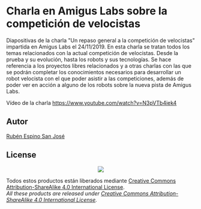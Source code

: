 ﻿# Charla en Amigus Labs sobre la competición de velocistas
Diapositivas de la charla "Un repaso general a la competición de velocistas" impartida en Amigus Labs el 24/11/2019.
En esta charla se tratan todos los temas relacionados con la actual competición de velocistas. Desde la prueba y su evolución, hasta los robots y sus tecnologías. Se hace referencia a los proyectos libres relacionados y a otras charlas con las que se podrán completar los conocimientos necesarios para desarrollar un robot velocista con el que poder asistir a las competiciones, además de poder ver en acción a alguno de los robots sobre la nueva pista de Amigus Labs.

Vídeo de la charla https://www.youtube.com/watch?v=N3pVTb4iek4

## Autor
[Rubén Espino San José](https://github.com/Resaj)

## License
<p align="center">
<img src="../license/by-sa.png" align = "center">
</p>

Todos estos productos están liberados mediante [Creative Commons Attribution-ShareAlike 4.0 International License](http://creativecommons.org/licenses/by-sa/4.0/).  
_All these products are released under [Creative Commons Attribution-ShareAlike 4.0 International License](http://creativecommons.org/licenses/by-sa/4.0/)._
